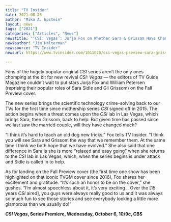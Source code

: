 ```yaml
---
title: "TV Insider"
date: 2021-08-25
author: "Mika A. Epstein"
layout: news
tags: ["2021"]
categories: ["Articles", "News"]
newstitle: "‘CSI: Vegas’: Jorja Fox on Whether Sara & Grissom Have Changed (VIDEO)"
newsauthor: "Jim Halterman"
newssource: "TV Insider"
newsurl: https://www.tvinsider.com/1011070/csi-vegas-preview-sara-grissom-jorja-fox-william-petersen/

---
```


Fans of the hugely popular original _CSI_ series aren’t the only ones chomping at the bit for new revival _CSI: Vegas_ — the editors of TV Guide Magazine couldn’t wait to put stars Jorja Fox and William Petersen (reprising their popular roles of Sara Sidle and Gil Grissom) on the Fall Preview cover.

The new series brings the scientific technology crime-solving back to our TVs for the first time since mothership series _CSI_ signed off in 2015. The action begins when a threat comes upon the _CSI_ lab in Las Vegas, which brings Sara, then Grissom, back to help. But given time has passed since we last saw the married couple, will they have changed much?

“I think it’s hard to teach an old dog new tricks,” Fox tells TV Insider. “I think you will see Sara and Grissom the way that we remember them. At the same time I think we both hope that we have evolved.” She also said that one difference in Sara is she is more “relaxed and easy going” when she returns to the _CSI_ lab in Las Vegas, which, when the series begins is under attack and Sidle is called in to help.

As for landing on the Fall Preview cover (the first time one show has been highlighted on that iconic TVGM cover since 2016), Fox shares her excitement and gratitude. “It’s such an honor to be on the cover,” she gushes. “I’m almost speechless about it, it’s very exciting .. Over the [15 years _CSI_ aired], you guys were always really good to us and it was always so much fun to see those stories and see everybody looking a little more glamorous than we usually do!”

**_CSI Vegas_, Series Premiere, Wednesday, October 6, 10/9c, CBS**
